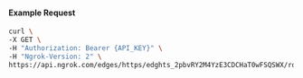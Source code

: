 <!-- Code generated for API Clients. DO NOT EDIT. -->

#### Example Request

```bash
curl \
-X GET \
-H "Authorization: Bearer {API_KEY}" \
-H "Ngrok-Version: 2" \
https://api.ngrok.com/edges/https/edghts_2pbvRY2M4YzE3CDCHaT0wFSQSWX/routes/edghtsrt_2pbvRaF2b9NkySiC4BhEfo8QWvK/backend
```
